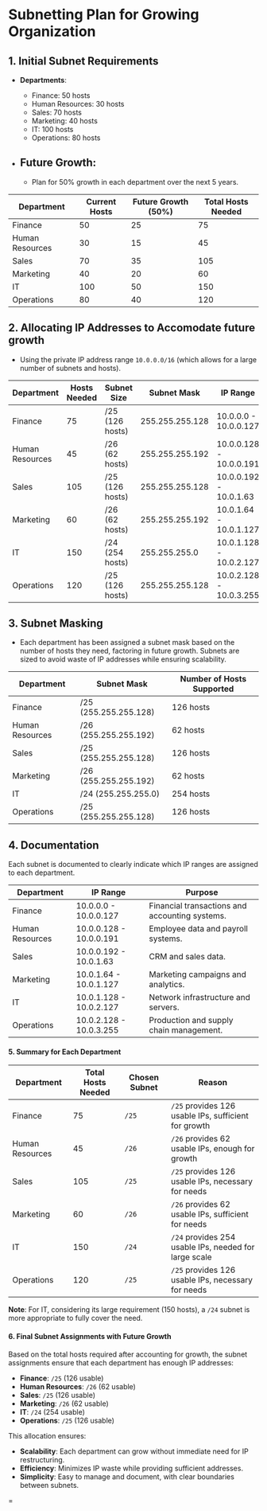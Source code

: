 # Subnetting Plan for Growing Organization

## **1. Initial Subnet Requirements**
- **Departments**:  
  - Finance: 50 hosts
  - Human Resources: 30 hosts
  - Sales: 70 hosts
  - Marketing: 40 hosts
  - IT: 100 hosts
  - Operations: 80 hosts
  
- ## **Future Growth**:  
  - Plan for 50% growth in each department over the next 5 years.

| **Department**        | **Current Hosts** | **Future Growth (50%)** | **Total Hosts Needed** |
|-----------------------|-------------------|-------------------------|------------------------|
| Finance               | 50                | 25                      | 75                     |
| Human Resources       | 30                | 15                      | 45                     |
| Sales                 | 70                | 35                      | 105                    |
| Marketing             | 40                | 20                      | 60                     |
| IT                    | 100               | 50                      | 150                    |
| Operations            | 80                | 40                      | 120                    |

## **2. Allocating IP Addresses to Accomodate future growth**
- Using the private IP address range `10.0.0.0/16` (which allows for a large number of subnets and hosts).
  
| **Department**        | **Hosts Needed** | **Subnet Size**  | **Subnet Mask**       | **IP Range**                  |
|-----------------------|------------------|------------------|-----------------------|-------------------------------|
| Finance               | 75               | /25 (126 hosts)  | 255.255.255.128        | 10.0.0.0 - 10.0.0.127          |
| Human Resources       | 45               | /26 (62 hosts)   | 255.255.255.192        | 10.0.0.128 - 10.0.0.191        |
| Sales                 | 105              | /25 (126 hosts)  | 255.255.255.128        | 10.0.0.192 - 10.0.1.63         |
| Marketing             | 60               | /26 (62 hosts)   | 255.255.255.192        | 10.0.1.64 - 10.0.1.127         |
| IT                    | 150              | /24 (254 hosts)  | 255.255.255.0          | 10.0.1.128 - 10.0.2.127        |
| Operations            | 120              | /25 (126 hosts)  | 255.255.255.128        | 10.0.2.128 - 10.0.3.255        |

## **3. Subnet Masking**
- Each department has been assigned a subnet mask based on the number of hosts they need, factoring in future growth. Subnets are sized to avoid waste of IP addresses while ensuring scalability.

| **Department**        | **Subnet Mask**       | **Number of Hosts Supported** |
|-----------------------|-----------------------|-------------------------------|
| Finance               | /25 (255.255.255.128) | 126 hosts                     |
| Human Resources       | /26 (255.255.255.192) | 62 hosts                      |
| Sales                 | /25 (255.255.255.128) | 126 hosts                     |
| Marketing             | /26 (255.255.255.192) | 62 hosts                      |
| IT                    | /24 (255.255.255.0)   | 254 hosts                     |
| Operations            | /25 (255.255.255.128) | 126 hosts                     |

## **4. Documentation**
Each subnet is documented to clearly indicate which IP ranges are assigned to each department.

| **Department**        | **IP Range**                | **Purpose**                                      |
|-----------------------|-----------------------------|--------------------------------------------------|
| Finance               | 10.0.0.0 - 10.0.0.127       | Financial transactions and accounting systems.   |
| Human Resources       | 10.0.0.128 - 10.0.0.191     | Employee data and payroll systems.               |
| Sales                 | 10.0.0.192 - 10.0.1.63      | CRM and sales data.                              |
| Marketing             | 10.0.1.64 - 10.0.1.127      | Marketing campaigns and analytics.               |
| IT                    | 10.0.1.128 - 10.0.2.127     | Network infrastructure and servers.              |
| Operations            | 10.0.2.128 - 10.0.3.255     | Production and supply chain management.          |










#### **5. Summary for Each Department**

| **Department**        | **Total Hosts Needed** | **Chosen Subnet** | **Reason**                                           |
|-----------------------|------------------------|-------------------|------------------------------------------------------|
| Finance               | 75                     | `/25`             | `/25` provides 126 usable IPs, sufficient for growth |
| Human Resources       | 45                     | `/26`             | `/26` provides 62 usable IPs, enough for growth      |
| Sales                 | 105                    | `/25`             | `/25` provides 126 usable IPs, necessary for needs   |
| Marketing             | 60                     | `/26`             | `/26` provides 62 usable IPs, sufficient for needs   |
| IT                    | 150                    | `/24`             | `/24` provides 254 usable IPs, needed for large scale|
| Operations            | 120                    | `/25`             | `/25` provides 126 usable IPs, necessary for needs   |

**Note**: For IT, considering its large requirement (150 hosts), a `/24` subnet is more appropriate to fully cover the need.

#### **6. Final Subnet Assignments with Future Growth**

Based on the total hosts required after accounting for growth, the subnet assignments ensure that each department has enough IP addresses:

- **Finance**: `/25` (126 usable)
- **Human Resources**: `/26` (62 usable)
- **Sales**: `/25` (126 usable)
- **Marketing**: `/26` (62 usable)
- **IT**: `/24` (254 usable)
- **Operations**: `/25` (126 usable)

This allocation ensures:

- **Scalability**: Each department can grow without immediate need for IP restructuring.
- **Efficiency**: Minimizes IP waste while providing sufficient addresses.
- **Simplicity**: Easy to manage and document, with clear boundaries between subnets.

=